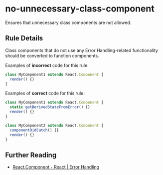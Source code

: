 # no-unnecessary-class-component

Ensures that unnecessary class components are not allowed.

## Rule Details

Class components that do not use any Error Handling-related functionality should be converted to function components.

Examples of **incorrect** code for this rule:

```js
class MyComponent1 extends React.Component {
  render() {}
}
```

Examples of **correct** code for this rule:

```js
class MyComponent1 extends React.Component {
  static getDerivedStateFromError() {}
  render() {}
}

class MyComponent2 extends React.Component {
  componentDidCatch() {}
  render() {}
}
```

## Further Reading

- [React.Component - React | Error Handling](https://reactjs.org/docs/react-component.html#error-handling)

